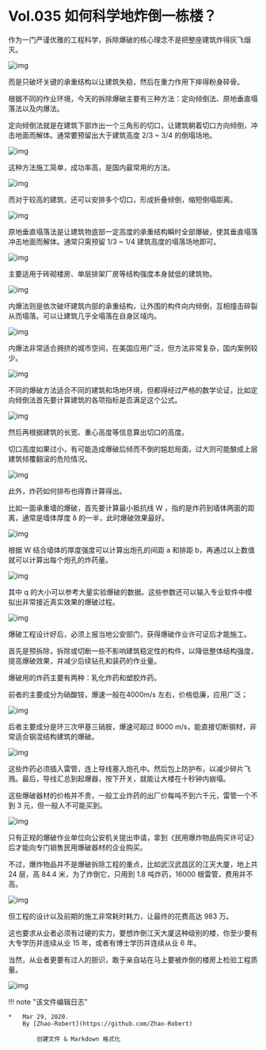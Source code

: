 # Vol.035 如何科学地炸倒一栋楼？

作为一门严谨优雅的工程科学，拆除爆破的核心理念不是把整座建筑炸得灰飞烟灭。

![img](https://paperclip.host/static/U6yRaDu1NabWibD2hyKZ3pHnkqSZNa9YqCgZcON0Mfib5H03QG6nvpyaqngSKIRyBMO8qTGUjbnjWeLbCVLibcyYQ.gif)

而是只破坏关键的承重结构以让建筑失稳，然后在重力作用下摔得粉身碎骨。

根据不同的作业环境，今天的拆除爆破主要有三种方法：定向倾倒法、原地垂直塌落法以及内爆法。

定向倾倒法就是在建筑下部炸出一个三角形的切口，让建筑朝着切口方向倾倒，冲击地面而解体。通常要预留出大于建筑高度 2/3 ~ 3/4 的倒塌场地。

![img](https://paperclip.host/static/U6yRaDu1NabWibD2hyKZ3pHnkqSZNa9YqT6PTDIsB5BTFxdx44XnmnMJaXdeyon53sdoHIrL0lTJBf3icJ6oicLGQ.gif)

这种方法施工简单，成功率高，是国内最常用的方法。

![img](https://paperclip.host/static/U6yRaDu1NabWibD2hyKZ3pHnkqSZNa9YqgDBML6iaJTs4bfEmDnRxcgI44ZssmU3beqjDTGIrzqlWdCplhMqicQ9Q.gif)

而对于较高的建筑，还可以安排多个切口，形成折叠倾倒，缩短倒塌距离。

![img](https://paperclip.host/static/U6yRaDu1NabWibD2hyKZ3pHnkqSZNa9YqHPJdq5LxmQUicd38iav49x3Ds7zicN5RGe4yHggCQXQqt48sfKlJO0mtw.gif)

原地垂直塌落法是让建筑物底部一定高度的承重结构瞬时全部爆破，使其垂直塌落冲击地面而解体。通常只需预留 1/3 ~ 1/4 建筑高度的塌落场地即可。

![img](https://paperclip.host/static/U6yRaDu1NabWibD2hyKZ3pHnkqSZNa9YqbuLNDImAwg8Yic1kTPexQUAn1tfoibEf6iaPTrQ8RN0lc1I0z22AKLYWg.gif)

主要适用于砖砌楼房、单层排架厂房等结构强度本身就低的建筑物。

![img](https://paperclip.host/static/U6yRaDu1NabWibD2hyKZ3pHnkqSZNa9Yq6iaTuGLu8HJhicChQ1DyzxY8rULpLhF9D4PT6o2Ay3KXAlpoezbibHA4Q.gif)

内爆法则是依次破坏建筑内部的承重结构，让外围的构件向内倾倒，互相撞击碎裂从而塌落。可以让建筑几乎全塌落在自身区域内。

![img](https://paperclip.host/static/U6yRaDu1NabWibD2hyKZ3pHnkqSZNa9YqHeMNTIJjTCdt4FI4Jy1jcFNYgdTzvyRVaiacPhZMJEDGsIIrTjH2Rlw.gif)

内爆法非常适合拥挤的城市空间，在美国应用广泛，但方法非常复杂，国内案例较少。

![img](https://paperclip.host/static/U6yRaDu1NabWibD2hyKZ3pHnkqSZNa9Yq0dGWnANTGzPBA5kWZ6HWz2hwIuHiaibGQJl3q5PdzDehbvEiazlEFTiawg.gif)

不同的爆破方法适合不同的建筑和场地环境，但都得经过严格的数学论证，比如定向倾倒法首先要计算建筑的各项指标是否满足这个公式。

![img](https://paperclip.host/static/U6yRaDu1NabWibD2hyKZ3pHnkqSZNa9YqLAZj4q9F74rkUiapVhMd6S4ZkQqEbq8XmscAvjibvkvo9lPiapuHUOtLg.gif)

然后再根据建筑的长宽、重心高度等信息算出切口的高度。

切口高度如果过小，有可能造成爆破后倾而不倒的尴尬局面，过大则可能酿成上层建筑倾覆翻滚的危险情况。

![img](https://paperclip.host/static/U6yRaDu1NabWibD2hyKZ3pHnkqSZNa9YqyqSUG1oyICnNv84PpRJLib9icQBbRgtxF5WevzfqyD5VmFoibtRcabm4A.gif)

此外，炸药如何排布也得靠计算得出。

比如一面承重墙的爆破，首先要计算最小抵抗线 W ，指的是炸药到墙体两面的距离，通常是墙体厚度 δ 的一半，此时爆破效果最好。

![img](https://paperclip.host/static/U6yRaDu1NabWibD2hyKZ3pHnkqSZNa9YqW8QPsZRwlrEmRqpOA4d3MIkRiaYK9DlKYFU9PdQb0NZtH2xYSqf4klw.gif)

根据 W 结合墙体的厚度强度可以计算出炮孔的间距 a 和排距 b，再通过以上数值就可以计算出每个炮孔的炸药量。

![img](https://paperclip.host/static/U6yRaDu1NabWibD2hyKZ3pHnkqSZNa9YqgD2mjf0YJTEsWZggM86VOJnt0rxegY7TC59MLVXtZV2DA3SB7woWeQ.gif)

其中 q 的大小可以参考大量实验爆破的数据。这些参数还可以输入专业软件中模拟出非常接近真实效果的爆破过程。

![img](https://paperclip.host/static/U6yRaDu1NabWibD2hyKZ3pHnkqSZNa9YqZ2j3mvyEOcqrCAAuDekZFyWDlsTLFrdoiaD4XDOl1qPrszaN2GUN7hA.gif)

爆破工程设计好后，必须上报当地公安部门，获得爆破作业许可证后才能施工。

首先是预拆除，拆除或切断一些不影响建筑稳定性的构件，以降低整体结构强度，提高爆破效果，并减少后续钻孔和装药的作业量。

爆破用的炸药主要有两种：乳化炸药和塑胶炸药。

前者的主要成分为硝酸铵，爆速一般在4000m/s 左右，价格低廉，应用广泛；

![img](https://paperclip.host/static/U6yRaDu1NabWibD2hyKZ3pHnkqSZNa9YqGySQKEq8SmQS6u8ia4hDxGC2tRQ1j2TqrAFBaBiaX0mvW2OXJTn9udVg.gif)

后者主要成分是环三次甲基三硝胺，爆速可超过 8000 m/s，能直接切断钢材，非常适合钢混结构建筑的爆破。

![img](https://paperclip.host/static/U6yRaDu1NabWibD2hyKZ3pHnkqSZNa9Yq7TtvsIT337HBoPa9WeIqp4GX766hDyx4lAsiczTSbAxEbEd3gkRWicBg.gif)

这些炸药必须插入雷管，连上导线塞入炮孔中。然后包上防护布，以减少碎片飞溅。最后，导线汇总到起爆器，按下开关，就能让大楼在十秒钟内崩塌。

这些爆破器材的价格并不贵，一般工业炸药的出厂价每吨不到六千元，雷管一个不到 3 元，但一般人不可能买到。

![img](https://paperclip.host/static/U6yRaDu1NabWibD2hyKZ3pHnkqSZNa9YqibNwJThibUOdOvABCG6x2sXFAbGPNLqia5B5Rt9LIX0LPBMia855eOgwEw.png)

只有正规的爆破作业单位向公安机关提出申请，拿到《民用爆炸物品购买许可证》后才能向专门销售民用爆破器材的企业购买。

不过，爆炸物品并不是爆破拆除工程的重点，比如武汉武昌区的江天大厦，地上共 24 层，高 84.4 米，为了炸倒它，只用到 1.8 吨炸药，16000 根雷管，费用并不高。

![img](https://paperclip.host/static/U6yRaDu1NabWibD2hyKZ3pHnkqSZNa9YqsLVHxxHy3Ehcxg12HKgibibshu9S2bialkibgFUMC2wfhCpknl0YxW6tog.gif)

但工程的设计以及前期的施工非常耗时耗力，让最终的花费高达 983 万。

这也要求从业者必须有过硬的实力，要想炸倒江天大厦这种级别的楼，你至少要有大专学历并连续从业 15 年，或者有博士学历并连续从业 6 年。

当然，从业者更要有过人的胆识，敢于亲自站在马上要被炸倒的楼房上检验工程质量。

![img](https://paperclip.host/static/U6yRaDu1NabWibD2hyKZ3pHnkqSZNa9Yqumdk2002ruibAh2rq4L8YfQ2Y3gWjzh00BoBRsMCGibPB5ZjZMtXYOgA.gif)

!!! note "该文件编辑日志"

	* 	Mar 29, 2020.
		By [Zhao-Robert](https://github.com/Zhao-Robert)
	
			创建文件 & Markdown 格式化
